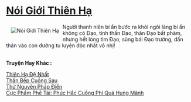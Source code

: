 <a href="https://truyenwiki.net/noi-gioi-thien-ha.35007/" title="Nói Giới Thiên Hạ"><h1>Nói Giới Thiên Hạ</h1></a><div style="display:table"><img align="right" style="float: left; padding: 10px;" src="https://truyenwiki.net/a/img/str/src/35007.jpg" alt="Nói Giới Thiên Hạ">Người thanh niên bí ẩn bước ra khỏi ngôi làng bí ẩn không có Đạo, tinh thần Đạo, thân Đạo bất phàm, nhưng hết lòng tìm Đạo, sùng bái Đạo trường, dấn thân vào con đường tu luyện độc nhất vô nhị!</div><p><br><b>Truyện Hay Khác :</b></p><a href="https://truyenwiki.net/thien-ha-de-nhat.35336/" alt="Thiên Hạ Đệ Nhất">Thiên Hạ Đệ Nhất</a><br/><a href="https://sangtacviet.wordpress.com/2020/10/22/than-bep-cuong-sau/" alt="Thần Bếp Cuồng Sau">Thần Bếp Cuồng Sau</a><br/><a href="https://sangtacviet.wordpress.com/2020/10/22/thu-nguyen-phap-dien/" alt="Thứ Nguyên Pháp Điển">Thứ Nguyên Pháp Điển</a><br/><a href="https://sangtacviet.wordpress.com/2020/10/22/cuc-pham-phe-tai-phuc-hac-cuong-phi-qua-hung-manh/" alt="Cực Phẩm Phế Tài: Phúc Hắc Cuồng Phi Quá Hung Mãnh">Cực Phẩm Phế Tài: Phúc Hắc Cuồng Phi Quá Hung Mãnh</a><br/>